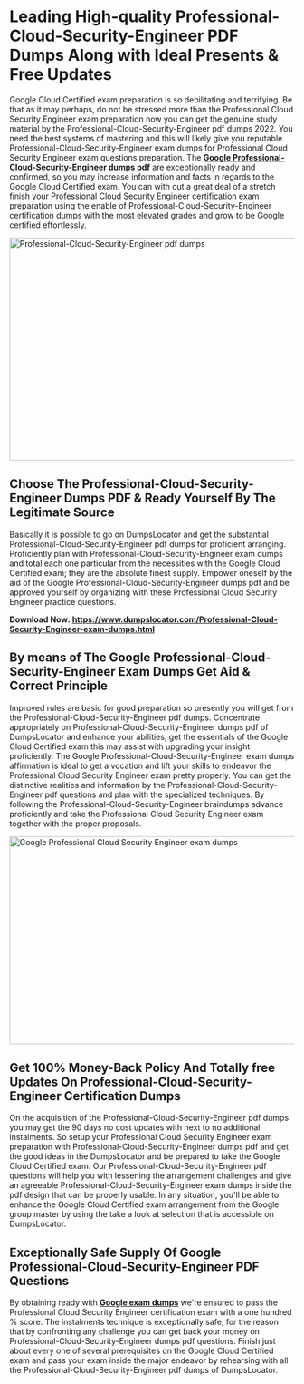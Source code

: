 <h1><strong>Leading High-quality Professional-Cloud-Security-Engineer PDF Dumps Along with Ideal Presents &amp; Free Updates</strong></h1>
<p>Google Cloud Certified exam preparation is so debilitating and terrifying. Be that as it may perhaps, do not be stressed more than the Professional Cloud Security Engineer exam preparation now you can get the genuine study material by the Professional-Cloud-Security-Engineer pdf dumps 2022. You need the best systems of mastering and this will likely give you reputable Professional-Cloud-Security-Engineer exam dumps for Professional Cloud Security Engineer exam questions preparation. The <strong><a href="https://www.dumpslocator.com/Professional-Cloud-Security-Engineer-exam-dumps.html">Google Professional-Cloud-Security-Engineer dumps pdf</a></strong> are exceptionally ready and confirmed, so you may increase information and facts in regards to the Google Cloud Certified exam. You can with out a great deal of a stretch finish your Professional Cloud Security Engineer certification exam preparation using the enable of Professional-Cloud-Security-Engineer certification dumps with the most elevated grades and grow to be Google certified effortlessly.</p>
<p><img src="https://i.ibb.co/SKhFh8d/Pastel-Purple-Computer-UI-Class-Syllabus-Education-Presentation.png" alt="Professional-Cloud-Security-Engineer pdf dumps" width="700" height="393" /></p>
<h2><strong>Choose The Professional-Cloud-Security-Engineer Dumps PDF &amp; Ready Yourself By The Legitimate Source</strong></h2>
<p>Basically it is possible to go on DumpsLocator and get the substantial Professional-Cloud-Security-Engineer pdf dumps for proficient arranging. Proficiently plan with Professional-Cloud-Security-Engineer exam dumps and total each one particular from the necessities with the Google Cloud Certified exam; they are the absolute finest supply. Empower oneself by the aid of the Google Professional-Cloud-Security-Engineer dumps pdf and be approved yourself by organizing with these Professional Cloud Security Engineer practice questions.</p>
<p><strong>Download Now: <a href="https://www.dumpslocator.com/Professional-Cloud-Security-Engineer-exam-dumps.html">https://www.dumpslocator.com/Professional-Cloud-Security-Engineer-exam-dumps.html</a></strong></p>
<h2><strong>By means of The Google Professional-Cloud-Security-Engineer Exam Dumps Get Aid &amp; Correct Principle</strong></h2>
<p>Improved rules are basic for good preparation so presently you will get from the Professional-Cloud-Security-Engineer pdf dumps. Concentrate appropriately on Professional-Cloud-Security-Engineer dumps pdf of DumpsLocator and enhance your abilities, get the essentials of the Google Cloud Certified exam this may assist with upgrading your insight proficiently. The Google Professional-Cloud-Security-Engineer exam dumps affirmation is ideal to get a vocation and lift your skills to endeavor the Professional Cloud Security Engineer exam pretty properly. You can get the distinctive realities and information by the Professional-Cloud-Security-Engineer pdf questions and plan with the specialized techniques. By following the Professional-Cloud-Security-Engineer braindumps advance proficiently and take the Professional Cloud Security Engineer exam together with the proper proposals.</p>
<p><a href="https://www.dumpslocator.com/Professional-Cloud-Security-Engineer-exam-dumps.html"><img src="https://i.ibb.co/NtZbgjG/Blue-and-White-Medical-Dental-Clinic-Facebook-Ad.png" alt="Google Professional Cloud Security Engineer exam dumps" width="700" height="367" /></a></p>
<h2><strong>Get 100% Money-Back Policy And Totally free Updates On Professional-Cloud-Security-Engineer Certification Dumps</strong></h2>
<p>On the acquisition of the Professional-Cloud-Security-Engineer pdf dumps you may get the 90 days no cost updates with next to no additional instalments. So setup your Professional Cloud Security Engineer exam preparation with Professional-Cloud-Security-Engineer dumps pdf and get the good ideas in the DumpsLocator and be prepared to take the Google Cloud Certified exam. Our Professional-Cloud-Security-Engineer pdf questions will help you with lessening the arrangement challenges and give an agreeable Professional-Cloud-Security-Engineer exam dumps inside the pdf design that can be properly usable. In any situation, you'll be able to enhance the Google Cloud Certified exam arrangement from the Google group master by using the take a look at selection that is accessible on DumpsLocator.</p>
<h2><strong>Exceptionally Safe Supply Of Google Professional-Cloud-Security-Engineer PDF Questions</strong></h2>
<p>By obtaining ready with <strong><a href="https://www.dumpslocator.com/google-exams.html">Google exam dumps</a></strong> we're ensured to pass the Professional Cloud Security Engineer certification exam with a one hundred % score. The instalments technique is exceptionally safe, for the reason that by confronting any challenge you can get back your money on Professional-Cloud-Security-Engineer dumps pdf questions. Finish just about every one of several prerequisites on the Google Cloud Certified exam and pass your exam inside the major endeavor by rehearsing with all the Professional-Cloud-Security-Engineer pdf dumps of DumpsLocator.</p>
